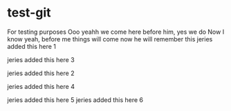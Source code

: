 # test-git
For testing purposes 
Ooo yeahh
we come here before him, yes we do
Now I know yeah, before me things will come
now he will remember this
jeries added this here 1

jeries added this here 3

jeries added this here 2

jeries added this here 4

jeries added this here 5
jeries added this here 6
